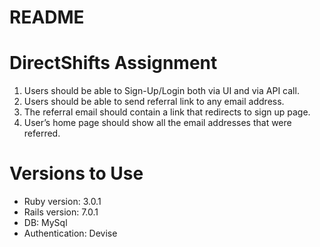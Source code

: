 # README

# DirectShifts Assignment

1. Users should be able to Sign-Up/Login both via UI and via API call.
2. Users should be able to send referral link to any email address.
3. The referral email should contain a link that redirects to sign up page.
4. User’s home page should show all the email addresses that were referred.

# Versions to Use

- Ruby version: 3.0.1
- Rails version: 7.0.1
- DB: MySql
- Authentication: Devise
